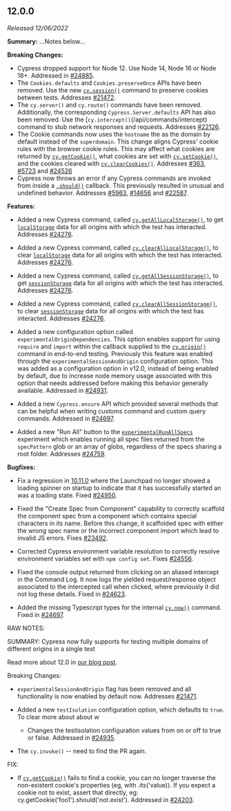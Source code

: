## 12.0.0

_Released 12/06/2022_

**Summary:** ...Notes below...

**Breaking Changes:**

- Cypress dropped support for Node 12. Use Node 14, Node 16 or Node 18+.
  Addressed in [#24885](https://github.com/cypress-io/cypress/pull/24885).
- The `Cookies.defaults` and `Cookies.preserveOnce` APIs have been removed. Use
  the new [`cy.session()`](/api/commands/session) command to preserve cookies
  between tests. Addresses
  [#21472](https://github.com/cypress-io/cypress/issues/21472).
- The `cy.server()` and `cy.route()` commands have been removed. Additionally,
  the corresponding `Cypress.Server.defaults` API has also been removed. Use the
  [`cy.intercept()`(/api/commands/intercept) command to stub network responses
  and requests. Addresses
  [#22126](https://github.com/cypress-io/cypress/issues/22126).
- The Cookie commands now uses the `hostname` the as the domain by default
  instead of the `superdomain`. This change aligns Cypress' cookie rules with
  the browser cookie rules. This may affect what cookies are returned by
  [`cy.getCookie()`](/api/commands/getcookie), what cookies are set with
  [`cy.setCookie()`](/api/commands/setcookie), and the cookies cleared with
  [`cy.clearCookies()`](/api/commands/clearcookies). Addresses
  [#363](https://github.com/cypress-io/cypress/issues/363),
  [#5723](https://github.com/cypress-io/cypress/issues/5723) and
  [#24526](https://github.com/cypress-io/cypress/issues/24526)
- Cypress now throws an error if any Cypress commands are invoked from inside a
  [`.should()`](/api/commands/should) callback. This previously resulted in
  unusual and undefined behavior. Addresses
  [#5963](https://github.com/cypress-io/cypress/issues/5963),
  [#14656](https://github.com/cypress-io/cypress/issues/14656) and
  [#22587](https://github.com/cypress-io/cypress/issues/22587).

**Features:**

- Added a new Cypress command, called
  [`cy.getAllLocalStorage()`](/api/commands/getAllLocalStorage), to get
  [`localStorage`](https://developer.mozilla.org/en-US/docs/Web/API/Window/localStorage)
  data for all origins with which the test has interacted. Addresses
  [#24276](https://github.com/cypress-io/cypress/issues/24276).

- Added a new Cypress command, called
  [`cy.clearAllLocalStorage()`](/api/commands/clearAllLocalStorage), to clear
  [`localStorage`](https://developer.mozilla.org/en-US/docs/Web/API/Window/localStorage)
  data for all origins with which the test has interacted. Addresses
  [#24276](https://github.com/cypress-io/cypress/issues/24276).

- Added a new Cypress command, called
  [`cy.getAllSessionStorage()`](/api/commands/getAllSessionStorage), to get
  [`sessionStorage`](https://developer.mozilla.org/en-US/docs/Web/API/Window/sessionStorage)
  data for all origins with which the test has interacted. Addresses
  [#24276](https://github.com/cypress-io/cypress/issues/24276).

- Added a new Cypress command, called
  [`cy.clearAllSessionStorage()`](/api/commands/clearAllSessionStorage), to
  clear
  [`sessionStorage`](https://developer.mozilla.org/en-US/docs/Web/API/Window/sessionStorage)
  data for all origins with which the test has interacted. Addresses
  [#24276](https://github.com/cypress-io/cypress/issues/24276).

- Added a new configuration option called `experimentalOriginDependencies`. This
  option enables support for using `require` and `import` within the callback supplied to
  the [`cy.origin()`](/api/commands/origin) command in end-to-end testing.
  Previously this feature was enabled through the `experimentalSessionAndOrigin`
  configuration option. This was added as a configuration option in v12.0,
  instead of being enabled by default, due to increase node memory usage
  associated with this option that needs addressed before making this behavior
  generally available. Addressed in
  [#24931](https://github.com/cypress-io/cypress/pull/24931).

- Added a new `Cypress.ensure` API which provided several methods that can be
  helpful when writing customs command and custom query commands. Addressed in
  [#24697](https://github.com/cypress-io/cypress/pull/24697).

- Added a new "Run All" button to the
  [`experimentalRunAllSpecs`](guides/references/experiments#End-to-End-Testing)
  experiment which enables running all spec files returned from the
  `specPattern` glob or an array of globs, regardless of the specs sharing a
  root folder. Addresses
  [#24759](https://github.com/cypress-io/cypress/issues/24759).

**Bugfixes:**

- Fix a regression in [10.11.0](#10-11-0) where the Launchpad no longer showed a
  loading spinner on startup to indicate that it has successfully started an was
  a loading state. Fixed
  [#24950](https://github.com/cypress-io/cypress/issues/24950).

- Fixed the "Create Spec from Component" capability to correctly scaffold the
  component spec from a component which contains special characters in its name.
  Before this change, it scaffolded spec with either the wrong spec name or the
  incorrect component import which lead to invalid JS errors. Fixes
  [#23492](https://github.com/cypress-io/cypress/issues/23492).

- Corrected Cypress environment variable resolution to correctly resolve
  environment variables set with `npm config set`. Fixes
  [#24556](https://github.com/cypress-io/cypress/issues/24556).

- Fixed the console output returned from clicking on an aliased intercept in the
  Command Log. It now logs the yielded request/response object associated to the
  intercepted call when clicked, where previously it did not log these details.
  Fixed in [#24623](https://github.com/cypress-io/cypress/pull/24623).

- Added the missing Typescript types for the internal
  [`cy.now()`](/guides/guides/debugging#Run-Cypress-command-outside-the-test)
  command. Fixed in [#24697](https://github.com/cypress-io/cypress/pull/24697).

RAW NOTES:

SUMMARY: Cypress now fully supports for testing multiple domains of different
origins in a single test

Read more about 12.0 in
[our blog post](https://cypress.io/blog/2022/12/06/cypress-12-release/).

Breaking Changes:

- `experimentalSessionAndOrigin` flag has been removed and all functionality is
  now enabled by default now. Addresses
  [#21471](https://github.com/cypress-io/cypress/issues/21471).

- Added a new `testIsolation` configuration option, which defaults to `true`. To
  clear more about about w

  - Changes the testIsolation configuration values from on or off to true or
    false. Addressed in
    [#24935](https://github.com/cypress-io/cypress/pull/24935).

- The `cy.invoke()` -- need to find the PR again.

FIX:

- If [`cy.getCookie()`](/api/commands/getcookie) fails to find a cookie, you can
  no longer traverse the non-existent cookie's properties (eg, with
  .its('value)). If you expect a cookie not to exist, assert that directly, eg:
  cy.getCookie('foo1').should('not.exist'). Addressed in
  [#24203](https://github.com/cypress-io/cypress/pull/24203).
